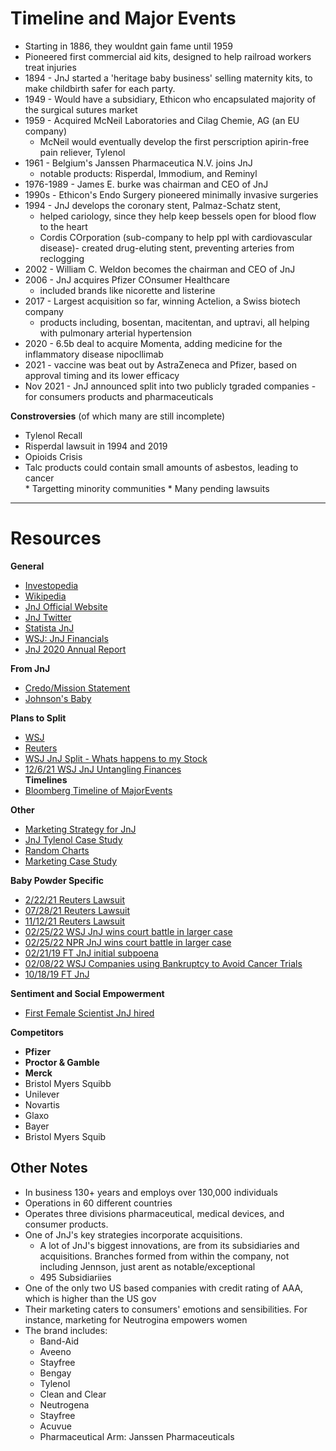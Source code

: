 # Timeline and Major Events 
- Starting in 1886, they wouldnt gain fame until 1959
- Pioneered first commercial aid kits, designed to help railroad workers treat injuries
- 1894 - JnJ started a 'heritage baby business' selling maternity kits, to make childbirth safer for each party.
- 1949 - Would have a subsidiary, Ethicon who encapsulated majority of the surgical sutures market
- 1959 - Acquired McNeil Laboratories and Cilag Chemie, AG (an EU company)
    - McNeil would eventually develop the first perscription apirin-free pain reliever, Tylenol
- 1961 - Belgium's Janssen Pharmaceutica N.V. joins JnJ
    - notable products: Risperdal, Immodium, and Reminyl
- 1976-1989 - James E. burke was chairman and CEO of JnJ 
- 1990s - Ethicon's Endo Surgery pioneered minimally invasive surgeries
- 1994 - JnJ develops the coronary stent, Palmaz-Schatz stent, 
    - helped cariology, since they help keep bessels open for blood flow to the heart
    - Cordis COrporation (sub-company to help ppl with cardiovascular disease)- created drug-eluting stent, preventing arteries from reclogging
- 2002 - William C. Weldon becomes the chairman and CEO of JnJ 
- 2006 - JnJ acquires Pfizer COnsumer Healthcare
    - included brands like nicorette and listerine 
- 2017 - Largest acquisition so far, winning Actelion, a Swiss biotech company
    - products including, bosentan, macitentan, and uptravi, all helping with pulmonary arterial hypertension
- 2020 - 6.5b deal to acquire Momenta, adding medicine for the inflammatory disease nipocllimab
- 2021 - vaccine was beat out by AstraZeneca and Pfizer, based on approval timing and its lower efficacy
- Nov 2021 - JnJ announced split into two publicly tgraded companies - for consumers products and pharmaceuticals
    
**Constroversies** (of which many are still incomplete)
- Tylenol Recall    
- Risperdal lawsuit in 1994 and 2019     
- Opioids Crisis    
- Talc products could contain small amounts of asbestos, leading to cancer  
        * Targetting minority communities
        * Many pending lawsuits         

----------
# Resources
**General**	  
* [Investopedia](https://www.investopedia.com/stock-analysis/042114/how-johnson-johnson-became-household-name-jnj-pfe.aspx#citation-20) 	
* [Wikipedia](https://en.wikipedia.org/wiki/Johnson_%26_Johnson#1961:_Janssen_Pharmaceuticals)	
* [JnJ Official Website](https://www.jnj.com/)	
* [JnJ Twitter](https://twitter.com/jnjnews)	
* [Statista JnJ](https://www.statista.com/topics/1259/baby-care-market/#dossierContents__outerWrapper)	    
* [WSJ: JnJ Financials](https://www.wsj.com/market-data/quotes/JNJ/financials)     
* [JnJ 2020 Annual Report](https://www.investor.jnj.com/annual-meeting-materials/2020-annual-report)

**From JnJ**	  
* [Credo/Mission Statement](https://www.jnj.com/credo/)	        
* [Johnson's Baby](https://www.johnsonsbaby.com/)	    	


**Plans to Split**	  
* [WSJ](https://www.wsj.com/articles/johnson-johnson-plans-to-split-into-two-public-companies-11636715700)	    
* [Reuters](https://www.reuters.com/business/healthcare-pharmaceuticals/johnson-johnson-plans-split-into-two-companies-wsj-2021-11-12/)	    
* [WSJ JnJ Split - Whats happens to my Stock](https://www.wsj.com/articles/johnson-johnson-is-becoming-two-companies-what-happens-to-my-stock-11636745595?page=1)	    
* [12/6/21 WSJ JnJ Untangling Finances](https://www.wsj.com/articles/johnson-johnson-prepares-to-untangle-finances-ahead-of-planned-split-11638786602?page=1)	    
**Timelines**	
* [Bloomberg Timeline of MajorEvents](https://www.bloomberg.com/news/articles/2021-11-12/johnson-johnson-jnj-timeline-of-major-events-in-tylenol-maker-s-history)	

**Other**	 
* [Marketing Strategy for JnJ](https://www.marketing91.com/marketing-strategy-of-johnson-and-johnson/)	
* [JnJ Tylenol Case Study](https://www.ou.edu/deptcomm/dodjcc/groups/02C2/Johnson%20&%20Johnson.htm)	
* [Random Charts](https://www.barchart.com/stocks/quotes/JNJ/competitors?orderBy=weightedAlpha&orderDir=desc)	
* [Marketing Case Study](https://www.ukessays.com/essays/marketing/case-study-johnson-johnson-marketing-essay.php)	

**Baby Powder Specific**	
* [2/22/21 Reuters Lawsuit](https://www.reuters.com/business/johnson-johnson-sets-aside-almost-4-bln-talc-verdict-filing-shows-2021-02-23/)	    
* [07/28/21 Reuters Lawsuit](https://www.reuters.com/business/healthcare-pharmaceuticals/us-house-subcommittee-asks-jj-info-baby-powder-bankruptcy-plans-letter-2021-07-28/)	
* [11/12/21 Reuters Lawsuit](https://www.reuters.com/business/healthcare-pharmaceuticals/jjs-legal-strategy-baby-powder-talc-liability-2021-11-12/)	    
* [02/25/22 WSJ JnJ wins court battle in larger case](https://www.wsj.com/articles/judge-backs-j-j-talc-bankruptcy-keeping-cancer-lawsuits-frozen-11645804448?page=1)	
* [02/25/22 NPR JnJ wins court battle in larger case](https://www.npr.org/2022/02/25/1083061992/johnson-johnson-wins-court-battle-bankruptcy-baby-powder)		
* [02/21/19 FT JnJ initial subpoena](https://www.ft.com/content/1426a200-35e9-11e9-bd3a-8b2a211d90d5)		
* [02/08/22 WSJ Companies using Bankruptcy to Avoid Cancer Trials](https://www.wsj.com/articles/profitable-companies-enlist-bankruptcy-courts-to-sidestep-cancer-trials-11644319800?page=1)				
* [10/18/19 FT JnJ ](https://www.ft.com/content/03e99cd6-f1a9-11e9-ad1e-4367d8281195)			  

**Sentiment and Social Empowerment**		
* [First Female Scientist JnJ hired](https://www.jnj.com/our-heritage/meet-the-first-female-scientist-johnson-johnson-ever-hired)		

**Competitors**		
- **Pfizer**		
- **Proctor & Gamble**		
- **Merck**		
- Bristol Myers Squibb				
- Unilever		
- Novartis		
- Glaxo			
- Bayer
- Bristol Myers Squib

## Other Notes
- In business 130+ years and employs over 130,000 individuals
- Operations in 60 different countries
- Operates three divisions pharmaceutical, medical devices, and consumer products.
- One of JnJ's key strategies incorporate acquisitions.
	- A lot of JnJ's biggest innovations, are from its subsidiaries and acquisitions. Branches formed from within the company, not including 
	  Jennson, just arent as notable/exceptional
	- 495 Subsidiariies
- One of the only two US based companies with credit rating of AAA, which is higher than the US gov
- Their marketing caters to consumers' emotions and sensibilities. For instance, marketing for Neutrogina empowers women
- The brand includes: 
	+ Band-Aid
	+ Aveeno
	+ Stayfree
	+ Bengay
	+ Tylenol 
	+ Clean and Clear
	+ Neutrogena
	+ Stayfree
	+ Acuvue
	+ Pharmaceutical Arm: Janssen Pharmaceuticals
